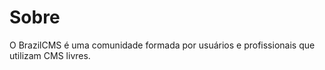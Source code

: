 Sobre
=====

O BrazilCMS é uma comunidade formada por usuários e profissionais que utilizam CMS livres.
